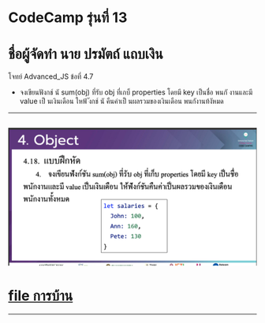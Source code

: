 # CodeCamp รุ่นที่ 13

# **ชื่อผู้จัดทำ นาย ปรมัตถ์ แถบเงิน**

โจทย์ Advanced_JS ข้อที่ 4.7
- จงเขียนฟังกช์ นั sum(obj) ที่รับ obj ที่เกบ็ properties โดยมี key เป็นชื่อ
พนกั งานและมี value เป็ นเงินเดือน ใหฟ้ ังกช์ นั คืนค่าเป็ นผลรวมของเงินเดือน พนกังานท้งัหมด
---
![picpra gob](pic4.7.png)
---
# [file การบ้าน](advancedJS47.js)
---